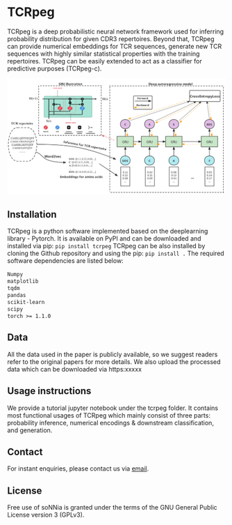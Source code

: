 # TCRpeg
TCRpeg is a deep probabilistic neural network framework used for inferring probability distribution for given CDR3 repertoires. Beyond that, TCRpeg can provide numerical embeddings for TCR sequences, generate new TCR sequences with highly similar statistical properties with the training repertoires. TCRpeg can be easily extended to act as a classifier for predictive purposes (TCRpeg-c). <br />

<img src="https://github.com/jiangdada1221/tensorflow_in_practice/blob/master/workflow.png" width="800"> <br />

## Installation
TCRpeg is a python software implemented based on the deeplearning library - Pytorch. It is available on PyPI and can be downloaded and installed via pip:
 ```pip install tcrpeg```
TCRpeg can be also installed by cloning the Github repository and using the pip:
 ```pip install .```
The required software dependencies are listed below:
 ```
Numpy
matplotlib
tqdm
pandas
scikit-learn
scipy
torch >= 1.1.0
 ```

## Data

 All the data used in the paper is publicly available, so we suggest readers refer to the original papers for more details. We also upload the processed data which can be downloaded via https:xxxxx

## Usage instructions

 We provide a tutorial jupyter notebook under the tcrpeg folder. It contains most functional usages of TCRpeg which mainly consist of three parts: probability inference, numerical encodings & downstream classification, and generation.

## Contact

For instant enquiries, please contact us via [email](mailto:jiangdada12344321@gmail.com).

## License

Free use of soNNia is granted under the terms of the GNU General Public License version 3 (GPLv3).

